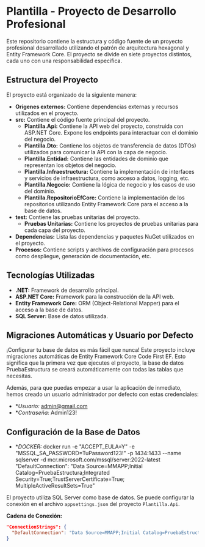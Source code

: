 # Plantilla - Proyecto de Desarrollo Profesional

Este repositorio contiene la estructura y código fuente de un proyecto profesional desarrollado utilizando el patrón de arquitectura hexagonal y Entity Framework Core. El proyecto se divide en siete proyectos distintos, cada uno con una responsabilidad específica.

## Estructura del Proyecto

El proyecto está organizado de la siguiente manera:

* **Orígenes externos:**  Contiene dependencias externas y recursos utilizados en el proyecto.
* **src:**  Contiene el código fuente principal del proyecto.
    * **Plantilla.Api:**  Contiene la API web del proyecto, construida con ASP.NET Core.  Expone los endpoints para interactuar con el dominio del negocio.
    * **Plantilla.Dto:**  Contiene los objetos de transferencia de datos (DTOs) utilizados para comunicar la API con la capa de negocio.
    * **Plantilla.Entidad:** Contiene las entidades de dominio que representan los objetos del negocio.
    * **Plantilla.Infraestructura:**  Contiene la implementación de interfaces y servicios de infraestructura, como acceso a datos, logging, etc.
    * **Plantilla.Negocio:**  Contiene la lógica de negocio y los casos de uso del dominio.
    * **Plantilla.RepositorioEfCore:** Contiene la implementación de los repositorios utilizando Entity Framework Core para el acceso a la base de datos.
* **test:**  Contiene las pruebas unitarias del proyecto.
    * **Pruebas Unitarias:**  Contiene los proyectos de pruebas unitarias para cada capa del proyecto.
* **Dependencias:**  Lista las dependencias y paquetes NuGet utilizados en el proyecto.
* **Procesos:**  Contiene scripts y archivos de configuración para procesos como despliegue, generación de documentación, etc.

## Tecnologías Utilizadas

* **.NET:**  Framework de desarrollo principal.
* **ASP.NET Core:**  Framework para la construcción de la API web.
* **Entity Framework Core:**  ORM (Object-Relational Mapper) para el acceso a la base de datos.
* **SQL Server:**  Base de datos utilizada.

## Migraciones Automáticas y Usuario por Defecto

¡Configurar tu base de datos es más fácil que nunca! Este proyecto incluye migraciones automáticas de Entity Framework Core Code First EF. Esto significa que la primera vez que ejecutes el proyecto, la base de datos PruebaEstructura se creará automáticamente con todas las tablas que necesitas.

Además, para que puedas empezar a usar la aplicación de inmediato, hemos creado un usuario administrador por defecto con estas credenciales:

* **Usuario:* admin@gmail.com
* **Contraseña:* Admin123!

## Configuración de la Base de Datos

* **DOCKER:* docker run -e "ACCEPT_EULA=Y" -e "MSSQL_SA_PASSWORD=TuPassword123!" -p 1434:1433 --name sqlserver -d mcr.microsoft.com/mssql/server:2022-latest
        "DefaultConnection": "Data Source=MMAPP;Initial Catalog=PruebaEstructura;Integrated Security=True;TrustServerCertificate=True; MultipleActiveResultSets=True"

El proyecto utiliza SQL Server como base de datos. Se puede configurar la conexión en el archivo `appsettings.json` del proyecto `Plantilla.Api`.

**Cadena de Conexión:**

```json
"ConnectionStrings": {
  "DefaultConnection": "Data Source=MMAPP;Initial Catalog=PruebaEstructura;Integrated Security=True;TrustServerCertificate=True; MultipleActiveResultSets=True"
}